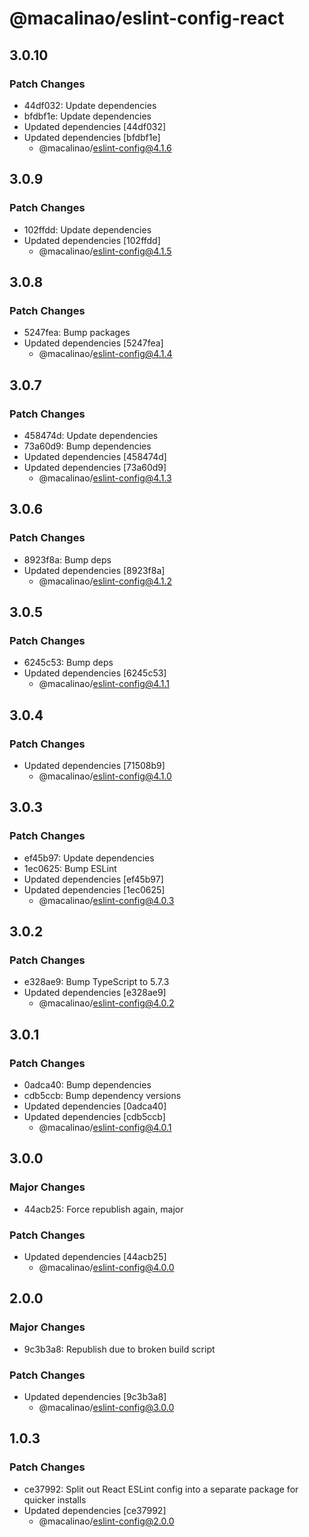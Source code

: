 # @macalinao/eslint-config-react

## 3.0.10

### Patch Changes

- 44df032: Update dependencies
- bfdbf1e: Update dependencies
- Updated dependencies [44df032]
- Updated dependencies [bfdbf1e]
  - @macalinao/eslint-config@4.1.6

## 3.0.9

### Patch Changes

- 102ffdd: Update dependencies
- Updated dependencies [102ffdd]
  - @macalinao/eslint-config@4.1.5

## 3.0.8

### Patch Changes

- 5247fea: Bump packages
- Updated dependencies [5247fea]
  - @macalinao/eslint-config@4.1.4

## 3.0.7

### Patch Changes

- 458474d: Update dependencies
- 73a60d9: Bump dependencies
- Updated dependencies [458474d]
- Updated dependencies [73a60d9]
  - @macalinao/eslint-config@4.1.3

## 3.0.6

### Patch Changes

- 8923f8a: Bump deps
- Updated dependencies [8923f8a]
  - @macalinao/eslint-config@4.1.2

## 3.0.5

### Patch Changes

- 6245c53: Bump deps
- Updated dependencies [6245c53]
  - @macalinao/eslint-config@4.1.1

## 3.0.4

### Patch Changes

- Updated dependencies [71508b9]
  - @macalinao/eslint-config@4.1.0

## 3.0.3

### Patch Changes

- ef45b97: Update dependencies
- 1ec0625: Bump ESLint
- Updated dependencies [ef45b97]
- Updated dependencies [1ec0625]
  - @macalinao/eslint-config@4.0.3

## 3.0.2

### Patch Changes

- e328ae9: Bump TypeScript to 5.7.3
- Updated dependencies [e328ae9]
  - @macalinao/eslint-config@4.0.2

## 3.0.1

### Patch Changes

- 0adca40: Bump dependencies
- cdb5ccb: Bump dependency versions
- Updated dependencies [0adca40]
- Updated dependencies [cdb5ccb]
  - @macalinao/eslint-config@4.0.1

## 3.0.0

### Major Changes

- 44acb25: Force republish again, major

### Patch Changes

- Updated dependencies [44acb25]
  - @macalinao/eslint-config@4.0.0

## 2.0.0

### Major Changes

- 9c3b3a8: Republish due to broken build script

### Patch Changes

- Updated dependencies [9c3b3a8]
  - @macalinao/eslint-config@3.0.0

## 1.0.3

### Patch Changes

- ce37992: Split out React ESLint config into a separate package for quicker installs
- Updated dependencies [ce37992]
  - @macalinao/eslint-config@2.0.0
